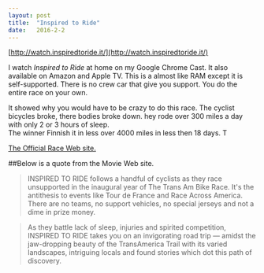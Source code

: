 ```yaml
---
layout: post
title:  "Inspired to Ride"
date:   2016-2-2
---
```



[http://watch.inspiredtoride.it/](http://watch.inspiredtoride.it/)

 I watch *Inspired to Ride* at home on my Google Chrome Cast.
 It also available on Amazon and Apple TV.
 This is a almost like RAM except it is self-supported. There is no crew car that give you support. You do the entire race on your own.
 
 It showed why you would have to be crazy to do this race.
 The cyclist bicycles broke, there bodies broke down. hey rode over 300 miles a day with only 2 or 3 hours of sleep.  
 The winner Finnish it in less   over 4000 miles in less then 18 days.
 T

[The Official Race Web site.](http://transambikerace.com/)                       

##Below is a quote from the Movie Web site.

> INSPIRED TO RIDE follows a handful of cyclists as they race unsupported in the inaugural year of The Trans Am Bike Race. It's the antithesis to events like Tour de France and Race Across America. There are no teams, no support vehicles, no special jerseys and not a dime in prize money. 

>As they battle lack of sleep, injuries and spirited competition, INSPIRED TO RIDE takes you on an invigorating road trip — amidst the jaw-dropping beauty of the TransAmerica Trail with its varied landscapes, intriguing locals and found stories which dot this path of discovery.
